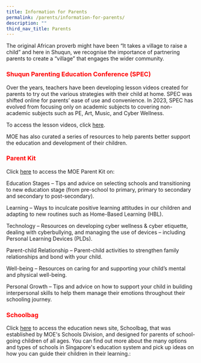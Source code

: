 ```yaml
---
title: Information for Parents
permalink: /parents/information-for-parents/
description: ""
third_nav_title: Parents
---
```


<p>The original African proverb might have been &ldquo;It takes a village to raise a child&rdquo; and here in Shuqun, we recognise the importance of partnering parents to create a &ldquo;village&rdquo; that engages the wider community.</p>
<h3><span style="color: #ff0000;"><strong>Shuqun Parenting Education Conference (SPEC)</strong></span></h3>
<p>Over the years, teachers have been developing lesson videos created for parents to try out the various strategies with their child at home. SPEC was shifted online for parents&rsquo; ease of use and convenience. In 2023, SPEC has evolved from focusing only on academic subjects to covering non-academic subjects such as PE, Art, Music, and Cyber Wellness.</p>
<p>To access the lesson videos, click <a href="https://sites.google.com/moe.edu.sg/spec-2023/" target="_blank">here</a>.</p>
<p>MOE has also curated a series of resources to help parents better support the education and development of their children.</p>
<h3><strong><span style="color: #ff0000;">Parent Kit</span> </strong></h3>
<p>Click <a href="https://www.moe.gov.sg/parentkit" target="_blank">here</a> to access the MOE Parent Kit on:</p>
<p>Education Stages &ndash; Tips and advice on selecting schools and transitioning to new education stage (from pre-school to primary, primary to secondary and secondary to post-secondary).</p>
<p>Learning &ndash; Ways to inculcate positive learning attitudes in our children and adapting to new routines such as Home-Based Learning (HBL).</p>
<p>Technology &ndash; Resources on developing cyber wellness &amp; cyber etiquette, dealing with cyberbullying, and managing the use of devices &ndash; including Personal Learning Devices (PLDs).</p>
<p>Parent-child Relationship &ndash; Parent-child activities to strengthen family relationships and bond with your child.</p>
<p>Well-being &ndash; Resources on caring for and supporting your child&rsquo;s mental and physical well-being.</p>
<p>Personal Growth &ndash; Tips and advice on how to support your child in building interpersonal skills to help them manage their emotions throughout their schooling journey.</p>
<h3><span style="color: #ff0000;"><strong>Schoolbag</strong></span></h3>
<p>Click <a href="https://www.schoolbag.edu.sg/" target="_blank">here</a> to access the education news site, Schoolbag, that was established by MOE's Schools Division, and designed for parents of school-going children of all ages. You can find out more about the many options and types of schools in Singapore's education system and pick up ideas on how you can guide their children in their learning.:</p>